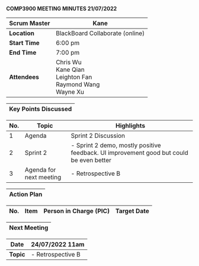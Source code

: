 **COMP3900 MEETING MINUTES 21/07/2022**

| **Scrum Master** | Kane |
|---|---|
| **Location** | BlackBoard Collaborate (online) |  
| **Start Time**| 6:00 pm |
| **End Time** | 7:00 pm|
| **Attendees** | Chris Wu <br/> Kane Qian <br/> Leighton Fan <br/> Raymond Wang <br/> Wayne Xu |

| **Key Points Discussed** |
| --- |

| **No.** | **Topic** | **Highlights** |
| --- | --- | --- |
| 1 | Agenda| Sprint 2 Discussion |
| 2 | Sprint 2 | - Sprint 2 demo, mostly positive feedback. UI improvement good but could be even better |
| 3 | Agenda for next meeting | - Retrospective B |

| **Action Plan** |
| --- |

| **No.** | **Item** | **Person in Charge (PIC)** | **Target Date** |
| --- | --- | --- | --- |

| **Next Meeting** |
|---|
 
| **Date** | 24/07/2022 11am |
|---|---|
| **Topic** | - Retrospective B |
 
